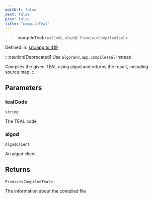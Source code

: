 ```yaml
---
editUrl: false
next: false
prev: false
title: "compileTeal"
---
```


> **compileTeal**(`tealCode`, `algod`): `Promise`\<`CompiledTeal`\>

Defined in: [src/app.ts:419](https://github.com/algorandfoundation/algokit-utils-ts/blob/e57e96ab17213653e656688e8d7251c0107554cf/src/app.ts#L419)

:::caution[Deprecated]
Use `algorand.app.compileTeal` instead.

Compiles the given TEAL using algod and returns the result, including source map.
:::

## Parameters

### tealCode

`string`

The TEAL code

### algod

`AlgodClient`

An algod client

## Returns

`Promise`\<`CompiledTeal`\>

The information about the compiled file
